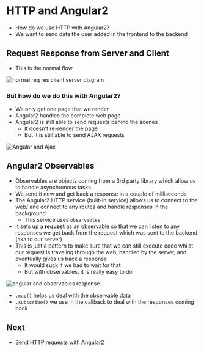 # HTTP and Angular2
* How do we use HTTP with Angular2?
* We want to send data the user added in the frontend to the backend

## Request Response from Server and Client
* This is the normal flow

![normal req res client server diagram](https://i.imgur.com/W2G9tw1.png)

### But how do we do this with Angular2?
* We only get one page that we render
* Angular2 handles the complete web page
* Angular2 is still able to send requests behind the scenes
    - It doesn't re-render the page
    - But it is still able to send AJAX requests

![Angular and Ajax](https://i.imgur.com/vyw9P2F.png)

## Angular2 Observables
* Observables are objects coming from a 3rd party library which allow us to handle asynchronous tasks
* We send it now and get back a response in a couple of milliseconds
* The Angular2 HTTP service (built-in service) allows us to connect to the web/ and connect to any routes and handle responses in the background
    - This service uses `observables`
* It sets up a **request** as an observable so that we can listen to any responses we get back from the request which was sent to the backend (aka to our server)
* This is just a pattern to make sure that we can still execute code whilst our request is traveling through the web, handled by the server, and eventually gives us back a response
    - It would suck if we had to wait for that
    - But with observables, it is really easy to do

![angular and observables response](https://i.imgur.com/xGBKZnz.png)

* `.map()` helps us deal with the observable data
* `.subscribe()` we use in the callback to deal with the responses coming back

## Next
* Send HTTP requests with Angular2
